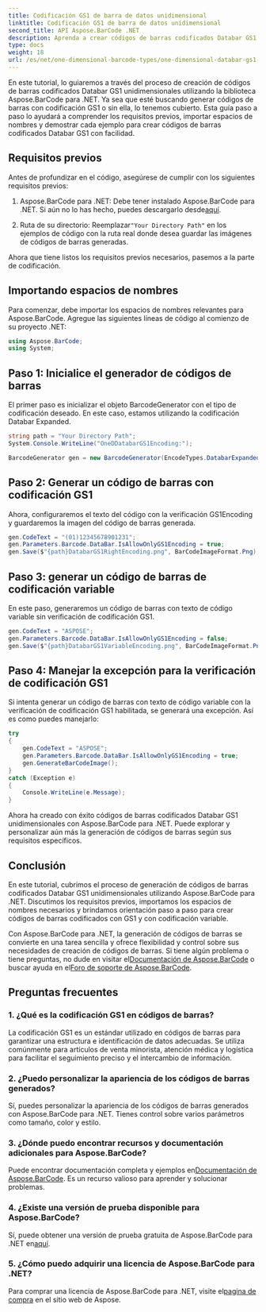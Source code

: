 ```yaml
---
title: Codificación GS1 de barra de datos unidimensional
linktitle: Codificación GS1 de barra de datos unidimensional
second_title: API Aspose.BarCode .NET
description: Aprenda a crear códigos de barras codificados Databar GS1 en .NET usando Aspose.BarCode. Genere códigos de barras con facilidad. Sigue nuestra guía paso a paso.
type: docs
weight: 18
url: /es/net/one-dimensional-barcode-types/one-dimensional-databar-gs1-encoding/
---
```


En este tutorial, lo guiaremos a través del proceso de creación de códigos de barras codificados Databar GS1 unidimensionales utilizando la biblioteca Aspose.BarCode para .NET. Ya sea que esté buscando generar códigos de barras con codificación GS1 o sin ella, lo tenemos cubierto. Esta guía paso a paso lo ayudará a comprender los requisitos previos, importar espacios de nombres y demostrar cada ejemplo para crear códigos de barras codificados Databar GS1 con facilidad.

## Requisitos previos

Antes de profundizar en el código, asegúrese de cumplir con los siguientes requisitos previos:

1.  Aspose.BarCode para .NET: Debe tener instalado Aspose.BarCode para .NET. Si aún no lo has hecho, puedes descargarlo desde[aquí](https://releases.aspose.com/barcode/net/).

2.  Ruta de su directorio: Reemplazar`"Your Directory Path"` en los ejemplos de código con la ruta real donde desea guardar las imágenes de códigos de barras generadas.

Ahora que tiene listos los requisitos previos necesarios, pasemos a la parte de codificación.

## Importando espacios de nombres

Para comenzar, debe importar los espacios de nombres relevantes para Aspose.BarCode. Agregue las siguientes líneas de código al comienzo de su proyecto .NET:

```csharp
using Aspose.BarCode;
using System;
```

## Paso 1: Inicialice el generador de códigos de barras

El primer paso es inicializar el objeto BarcodeGenerator con el tipo de codificación deseado. En este caso, estamos utilizando la codificación Databar Expanded. 

```csharp
string path = "Your Directory Path";
System.Console.WriteLine("OneDDatabarGS1Encoding:");

BarcodeGenerator gen = new BarcodeGenerator(EncodeTypes.DatabarExpanded, "");
```

## Paso 2: Generar un código de barras con codificación GS1

Ahora, configuraremos el texto del código con la verificación GS1Encoding y guardaremos la imagen del código de barras generada. 

```csharp
gen.CodeText = "(01)12345678901231";
gen.Parameters.Barcode.DataBar.IsAllowOnlyGS1Encoding = true;
gen.Save($"{path}DatabarGS1RightEncoding.png", BarCodeImageFormat.Png);
```

## Paso 3: generar un código de barras de codificación variable

En este paso, generaremos un código de barras con texto de código variable sin verificación de codificación GS1.

```csharp
gen.CodeText = "ASPOSE";
gen.Parameters.Barcode.DataBar.IsAllowOnlyGS1Encoding = false;
gen.Save($"{path}DatabarGS1VariableEncoding.png", BarCodeImageFormat.Png);
```

## Paso 4: Manejar la excepción para la verificación de codificación GS1

Si intenta generar un código de barras con texto de código variable con la verificación de codificación GS1 habilitada, se generará una excepción. Así es como puedes manejarlo:

```csharp
try
{
    gen.CodeText = "ASPOSE";
    gen.Parameters.Barcode.DataBar.IsAllowOnlyGS1Encoding = true;
    gen.GenerateBarCodeImage();
}
catch (Exception e)
{
    Console.WriteLine(e.Message);
}
```

Ahora ha creado con éxito códigos de barras codificados Databar GS1 unidimensionales con Aspose.BarCode para .NET. Puede explorar y personalizar aún más la generación de códigos de barras según sus requisitos específicos.

## Conclusión

En este tutorial, cubrimos el proceso de generación de códigos de barras codificados Databar GS1 unidimensionales utilizando Aspose.BarCode para .NET. Discutimos los requisitos previos, importamos los espacios de nombres necesarios y brindamos orientación paso a paso para crear códigos de barras codificados con GS1 y con codificación variable.

 Con Aspose.BarCode para .NET, la generación de códigos de barras se convierte en una tarea sencilla y ofrece flexibilidad y control sobre sus necesidades de creación de códigos de barras. Si tiene algún problema o tiene preguntas, no dude en visitar el[Documentación de Aspose.BarCode](https://reference.aspose.com/barcode/net/) o buscar ayuda en el[Foro de soporte de Aspose.BarCode](https://forum.aspose.com/c/barcode/13).

## Preguntas frecuentes

### 1. ¿Qué es la codificación GS1 en códigos de barras?
La codificación GS1 es un estándar utilizado en códigos de barras para garantizar una estructura e identificación de datos adecuadas. Se utiliza comúnmente para artículos de venta minorista, atención médica y logística para facilitar el seguimiento preciso y el intercambio de información.

### 2. ¿Puedo personalizar la apariencia de los códigos de barras generados?
Sí, puedes personalizar la apariencia de los códigos de barras generados con Aspose.BarCode para .NET. Tienes control sobre varios parámetros como tamaño, color y estilo.

### 3. ¿Dónde puedo encontrar recursos y documentación adicionales para Aspose.BarCode?
 Puede encontrar documentación completa y ejemplos en[Documentación de Aspose.BarCode](https://reference.aspose.com/barcode/net/). Es un recurso valioso para aprender y solucionar problemas.

### 4. ¿Existe una versión de prueba disponible para Aspose.BarCode?
 Sí, puede obtener una versión de prueba gratuita de Aspose.BarCode para .NET en[aquí](https://releases.aspose.com/).

### 5. ¿Cómo puedo adquirir una licencia de Aspose.BarCode para .NET?
 Para comprar una licencia de Aspose.BarCode para .NET, visite el[pagina de compra](https://purchase.aspose.com/buy) en el sitio web de Aspose.
